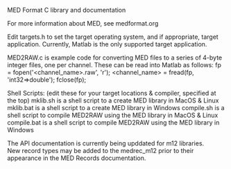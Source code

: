 
MED Format C library and documentation

For more information about MED, see medformat.org

Edit targets.h to set the target operating system, and if appropriate, target application.
Currently, Matlab is the only supported target application.

MED2RAW.c is example code for converting MED files to a series of 4-byte integer files, one per channel.
These can be read into Matlab as follows:
fp = fopen('<channel_name>.raw', 'r');
<channel_name> = fread(fp, 'int32=>double');
fclose(fp);

Shell Scripts: (edit these for your target locations & compiler, specified at the top)
mklib.sh is a shell script to a create MED library in MacOS & Linux
mklib.bat is a shell script to a create MED library in Windows
compile.sh is a shell script to compile MED2RAW using the MED library in MacOS & Linux
compile.bat is a shell script to compile MED2RAW using the MED library in Windows

The API documentation is currently being upddated for m12 libraries.  
New record types may be added to the medrec_m12 prior to their appearance in the MED Records documentation.
